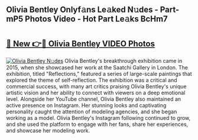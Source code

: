 ## Olivia Bentley Onlyf𝚊ns Le𝚊ked N𝚞des - Part-mP5 Photos Video - Hot Part Le𝚊ks BcHm7

# <h2><a href="http://ab38928.deff.icu/?id=Olivia+Bentley">🔗 New 👉🔴 Olivia Bentley VIDEO Photos</a></h2>

[![Olivia Bentley N𝚞des](https://i.imgur.com/rIISA9y.gif)](http://ab38928.deff.icu/?id=Olivia+Bentley)
Olivia Bentley's breakthrough exhibition came in 2015, when she showcased her work at the Saatchi Gallery in London. The exhibition, titled "Reflections," featured a series of large-scale paintings that explored the theme of self-reflection. The exhibition was a critical and commercial success, with many art critics praising Olivia Bentley's unique artistic vision and her ability to connect with viewers on a deep emotional level. Alongside her YouTube channel, Olivia Bentley also maintained an active presence on Instagram. Her stunning looks and captivating personality caught the attention of modeling agencies, and she began working as a model. Olivia Bentley's Instagram following continued to grow, and she used the platform to engage with her fans, share her experiences, and showcase her modeling work.
